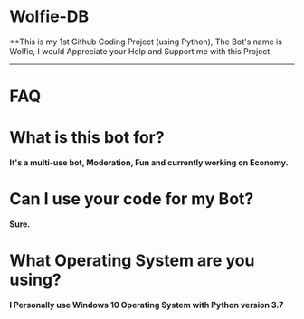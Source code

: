 # Wolfie-DB

**This is my 1st Github Coding Project (using Python), The Bot's name is Wolfie,  I would Appreciate your Help and Support me with this Project.
________________________________________________________________________________________________________________________________

# FAQ

# What is this bot for?

**It's a multi-use bot, Moderation, Fun and currently working on Economy.**

# Can I use your code for my Bot?

**Sure.**

# What Operating System are you using?

**I Personally use Windows 10 Operating System with Python version 3.7**
